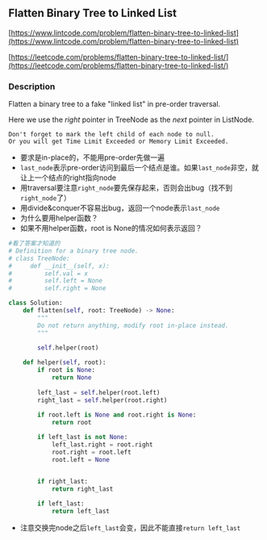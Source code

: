 ## Flatten Binary Tree to Linked List

[https://www.lintcode.com/problem/flatten-binary-tree-to-linked-list](https://www.lintcode.com/problem/flatten-binary-tree-to-linked-list)

[https://leetcode.com/problems/flatten-binary-tree-to-linked-list/](https://leetcode.com/problems/flatten-binary-tree-to-linked-list/)

### Description

Flatten a binary tree to a fake "linked list" in pre-order traversal.

Here we use the _right_ pointer in TreeNode as the _next_ pointer in ListNode.

```
Don't forget to mark the left child of each node to null. 
Or you will get Time Limit Exceeded or Memory Limit Exceeded.

```

- 要求是in-place的，不能用pre-order先做一遍
- ``last_node``表示pre-order访问到最后一个结点是谁。如果``last_node``非空，就让上一个结点的right指向node
- 用traversal要注意``right_node``要先保存起来，否则会出bug（找不到``right_node``了）
- 用divide&conquer不容易出bug，返回一个node表示``last_node``
- 为什么要用helper函数？
- 如果不用helper函数，root is None的情况如何表示返回？



```py
#看了答案才知道的
# Definition for a binary tree node.
# class TreeNode:
#     def __init__(self, x):
#         self.val = x
#         self.left = None
#         self.right = None

class Solution:
    def flatten(self, root: TreeNode) -> None:
        """
        Do not return anything, modify root in-place instead.
        """

        self.helper(root)
        
    def helper(self, root):
        if root is None:
            return None
        
        left_last = self.helper(root.left)
        right_last = self.helper(root.right)
        
        if root.left is None and root.right is None:
            return root

        if left_last is not None:
            left_last.right = root.right
            root.right = root.left
            root.left = None


        if right_last:
            return right_last
        
        if left_last:
            return left_last


```

- 注意交换完node之后``left_last``会变，因此不能直接``return left_last``

